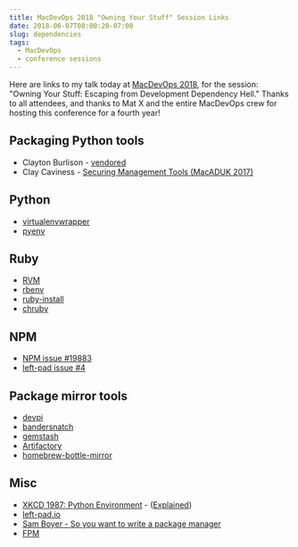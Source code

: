 ```yaml
---
title: MacDevOps 2018 "Owning Your Stuff" Session Links
date: 2018-06-07T08:00:20-07:00
slug: dependencies
tags:
  - MacDevOps
  - conference sessions
---
```


Here are links to my talk today at [MacDevOps 2018](https://mdoyvr.com/), for the session: "Owning Your Stuff: Escaping from Development Dependency Hell." Thanks to all attendees, and thanks to Mat X and the entire MacDevOps crew for hosting this conference for a fourth year!

## Packaging Python tools

* Clayton Burlison - [vendored](https://github.com/clburlison/vendored)
* Clay Caviness - [Securing Management Tools (MacADUK 2017)](https://www.youtube.com/watch?v=q00LGqVI1_0)

## Python

* [virtualenvwrapper](https://virtualenvwrapper.readthedocs.io/en/latest/)
* [pyenv](https://github.com/pyenv/pyenv)

## Ruby

* [RVM](https://rvm.io/)
* [rbenv](https://github.com/rbenv/rbenv)
* [ruby-install](https://github.com/postmodern/ruby-install)
* [chruby](https://github.com/postmodern/chruby)

## NPM

* [NPM issue #19883](https://github.com/npm/npm/issues/19883)
* [left-pad issue #4](https://github.com/stevemao/left-pad/issues/4)

## Package mirror tools

* [devpi](https://devpi.net/)
* [bandersnatch](https://github.com/pypa/bandersnatch)
* [gemstash](https://github.com/bundler/gemstash)
* [Artifactory](https://jfrog.com/artifactory/)
* [homebrew-bottle-mirror](https://github.com/gaoyifan/homebrew-bottle-mirror)

## Misc

* [XKCD 1987: Python Environment](https://xkcd.com/1987/) - ([Explained](https://www.explainxkcd.com/wiki/index.php/1987:_Python_Environment))
* [left-pad.io](http://left-pad.io/)
* [Sam Boyer - So you want to write a package manager](https://medium.com/@sdboyer/so-you-want-to-write-a-package-manager-4ae9c17d9527)
* [FPM](https://github.com/jordansissel/fpm)
